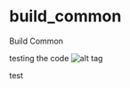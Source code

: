 # build_common
Build Common



testing the code
![alt tag](https://s3.amazonaws.com/jenkins-github-badge/build-common/master/icon.svg)

test